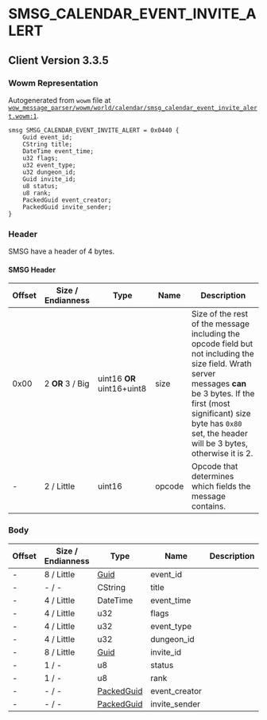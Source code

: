 # SMSG_CALENDAR_EVENT_INVITE_ALERT

## Client Version 3.3.5

### Wowm Representation

Autogenerated from `wowm` file at [`wow_message_parser/wowm/world/calendar/smsg_calendar_event_invite_alert.wowm:1`](https://github.com/gtker/wow_messages/tree/main/wow_message_parser/wowm/world/calendar/smsg_calendar_event_invite_alert.wowm#L1).
```rust,ignore
smsg SMSG_CALENDAR_EVENT_INVITE_ALERT = 0x0440 {
    Guid event_id;
    CString title;
    DateTime event_time;
    u32 flags;
    u32 event_type;
    u32 dungeon_id;
    Guid invite_id;
    u8 status;
    u8 rank;
    PackedGuid event_creator;
    PackedGuid invite_sender;
}
```
### Header

SMSG have a header of 4 bytes.

#### SMSG Header

| Offset | Size / Endianness | Type   | Name   | Description |
| ------ | ----------------- | ------ | ------ | ----------- |
| 0x00   | 2 **OR** 3 / Big           | uint16 **OR** uint16+uint8 | size | Size of the rest of the message including the opcode field but not including the size field. Wrath server messages **can** be 3 bytes. If the first (most significant) size byte has `0x80` set, the header will be 3 bytes, otherwise it is 2.|
| -      | 2 / Little| uint16 | opcode | Opcode that determines which fields the message contains. |

### Body

| Offset | Size / Endianness | Type | Name | Description | Comment |
| ------ | ----------------- | ---- | ---- | ----------- | ------- |
| - | 8 / Little | [Guid](../types/packed-guid.md) | event_id |  |  |
| - | - / - | CString | title |  |  |
| - | 4 / Little | DateTime | event_time |  |  |
| - | 4 / Little | u32 | flags |  |  |
| - | 4 / Little | u32 | event_type |  |  |
| - | 4 / Little | u32 | dungeon_id |  |  |
| - | 8 / Little | [Guid](../types/packed-guid.md) | invite_id |  |  |
| - | 1 / - | u8 | status |  |  |
| - | 1 / - | u8 | rank |  |  |
| - | - / - | [PackedGuid](../types/packed-guid.md) | event_creator |  |  |
| - | - / - | [PackedGuid](../types/packed-guid.md) | invite_sender |  |  |

